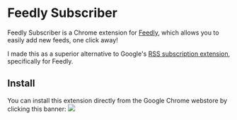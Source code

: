 # Feedly Subscriber

Feedly Subscriber is a Chrome extension for [Feedly](http://cloud.feedly.com),
which allows you to easily add new feeds, one click away!

I made this as a superior alternative to Google's
[RSS subscription extension](http://bit.ly/googlerss-extension), specifically for Feedly.

## Install

You can install this extension directly from the
Google Chrome webstore by clicking this banner:
[<img src='https://developers.google.com/chrome/web-store/images/branding/ChromeWebStore_BadgeWBorder_v2_206x58.png'>](http://bit.ly/feedly-subscriber)

